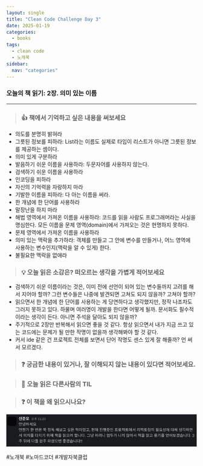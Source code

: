 ```yaml
---
layout: single
title: "Clean Code Challenge Day 3"
date: 2025-01-19
categories:
  - books
tags:
  - clean code
  - 노개북
sidebar:
  nav: "categories"
---
```


### 오늘의 책 읽기: 2장. 의미 있는 이름

---

> ### 👍 책에서 기억하고 싶은 내용을 써보세요

- 의도를 분명히 밝혀라
- 그릇된 정보를 피하라: List라는 이름도 실제로 타입이 리스트가 아니면 그릇된 정보를 제공하는 셈이다.
- 의미 있게 구분하라
- 발음하기 쉬운 이름을 사용하라: 두문자어를 사용하지 않는다.
- 검색하기 쉬운 이름을 사용하라
- 인코딩을 피하라
- 자신의 기억력을 자랑하지 마라
- 기발한 이름을 피하라: 다 아는 이름을 써라.
- 한 개념에 한 단어를 사용하라
- 말장난을 하지 마라
- 해법 영역에서 가져온 이름을 사용하라: 코드를 읽을 사람도 프로그래머라는 사실을 명심한다. 모든 이름을 문제 영역(domain)에서 가져오는 것은 현명하지 못하다.
- 문제 영역에서 가져온 이름을 사용하라
- 의미 있는 맥락을 추가하라: 객체를 만들고 그 안에 변수를 만들거나, 어느 영역에 사용하는 변수인지(맥락을 알 수 있게) 한다.
- 불필요한 맥락을 없애라

> ### 💡 오늘 읽은 소감은? 떠오르는 생각을 가볍게 적어보세요

- 검색하기 쉬운 이름이라는 것은, 이미 전에 선언이 되어 있는 변수들까지 고려를 해서 지어야 할까? 그런 변수들은 나중에 발견되면 고쳐도 되지 않을까? 고쳐야 할까?
- 읽으면서 한 개념에 한 단어를 사용하는 게 당연하다고 생각했지만, 정작 나조차도 그러지 못하고 있다. 하물며 여러명이 개발을 한다면 어떻게 될까. 문서화도 필수적이라는 생각이 든다. 아니면 주석을 달아도 되지 않을까?
- 주기적으로 2장만 반복해서 읽으면 좋을 것 같다. 항상 읽으면서 내가 지금 쓰고 있는 코드에는 문제가 될 만한 작명이 없을까 생각해봐야 할 것 같다.
- 커서 ide 같은 건 프로젝트 전체를 보면서 단어 작명도 센스 있게 잘 해줄까? 언 써서 모르겠다.

> ### ❓ 궁금한 내용이 있거나, 잘 이해되지 않는 내용이 있다면 적어보세요.

> ### 📗 오늘 읽은 다른사람의 TIL

> ### ❓ 이 책을 왜 읽으시나요?

![read](/assets/images/Clean-Code-3.png)


#노개북 #노마드코더 #개발자북클럽
